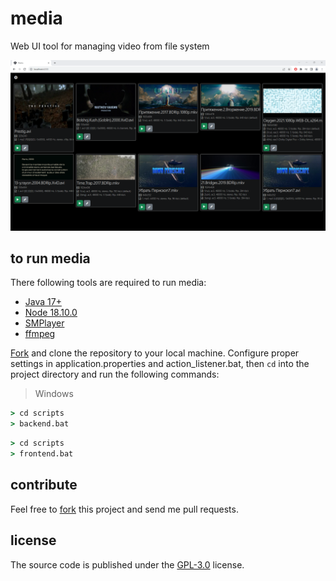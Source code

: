 # media

<p>Web UI tool for managing video from file system</p> 

<img src="https://raw.githubusercontent.com/okiktev/media/main/screen.png">


## to run media

There following tools are required to run media:
* [Java 17+](https://jdk.java.net/)
* [Node 18.10.0](https://nodejs.org/dist/v18.10.0/)
* [SMPlayer](https://www.smplayer.info/ru/downloads)
* [ffmpeg](https://www.gyan.dev/ffmpeg/builds/)


[Fork](https://github.com/okiktev/media/fork) and clone the repository to your local machine. Configure proper settings in application.properties and action_listener.bat, then `cd` into the project directory and run the following commands:

<blockquote>Windows</blockquote>

```bat
> cd scripts
> backend.bat
```
```bat
> cd scripts
> frontend.bat
```


## contribute

Feel free to [fork](https://github.com/okiktev/media/fork) this project and send me pull requests.

## license

The source code is published under the [GPL-3.0](https://github.com/okiktev/media/blob/main/LICENSE) license.